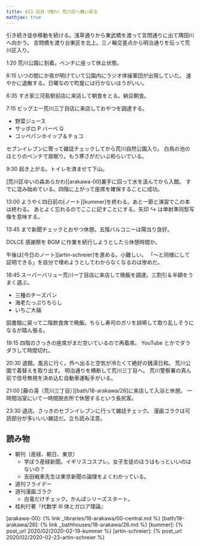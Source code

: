```yaml
---
title: 633 日目（晴れ）荒川区へ舞い戻る
mathjax: true
---
```


引き続き徒歩移動を続ける。浅草通りから東武橋を渡って言問通りに出て隅田川へ向かう。
言問橋を渡り台東区を北上。三ノ輪交差点から明治通りを伝って荒川区入り。

1:20 荒川公園に到着。ベンチに座って休止状態。

6:15 いつの間にか夜が明けていて公園内にラジオ体操軍団が出現していた。
速やかに退散する。日曜なので町屋には行かないほうがいい。

6:35 すき家三河島駅前店に来店して朝食をとる。納豆朝食。

7:15 ビッグエー荒川三丁目店に来店しておやつを調達する。

* 野菜ジュース
* サッポロ P バーベ Q
* コッペパンホイップ＆チョコ

セブンイレブンに寄って雑誌チェックしてから荒川自然公園入り。
白鳥の池のほとりのベンチで居眠り。もう寒さがだいぶ和らいでいる。

9:30 起き上がる。トイレを済ませて下山。

[荒川区ゆいの森あらかわ][arakawa-00]裏手に回って水を汲んでから入館。
すでに混み始めている。四階に上がって座席を確保することに成功。

13:00 ようやく四日前の[ノート][kummer]を終わる。あと一節と演習でこの本は終わる。
あとよく忘れるのでここに記すことにする。矢印 $\hookrightarrow$ は単射準同型写像を意味する。

13:45 まで新聞チェックとおやつ休憩。五階バルコニーは陽当り良好。

DOLCE 感謝祭を BGM に作業を続行しようとしたら休憩時間か。

午後は[今日のノート][artin-schreier]を進める。小難しい。
「～と同様にして証明できる」を自分で埋めようとしてわからなくなるのは惨めだ。

18:45 スーパーバリュー荒川一丁目店に来店して晩飯を調達。三割引＆半額をうまく選ぶ。

* 三種のチーズパン
* 海老たっぷりちらし
* いちご大福

図書館に戻って二階飲食席で晩飯。ちらし寿司のガリを誤嚥して取り乱しそうになるが踏ん張る。

19:15 四階のさっきの座席がまだ空いているので再着席。
YouTube とかでダラダラして時間切れ。

20:30 退館。風呂に行く。外へ出ると空気が冷たくて絶好の銭湯日和。
荒川公園で着替えを取り出す。
明治通りを横断して荒川三丁目へ。
荒川警察署の真ん前で信号無視を決め込む自動車運転手がいる。

21:00 [藤の湯（荒川三丁目）][bath/18-arakawa/26]に来店して入浴と休憩。
一時間浴室にいて一時間脱衣所で休憩するという長尻客。

23:30 退店。さっきのセブンイレブンに行って雑誌チェック。
漫画ゴラクは可読部分が多いいい雑誌だ。立ち読み注意。

## 読み物

* 朝刊（産経、朝日、東京）
  * 学ぼう産経新聞。イギリスコスプレ。女子生徒のほうはもっといいのはないの？
  * 吉田戦車先生は東京新聞の論理をよくわかっている。
* 週刊フライデー
* 週刊漫画ゴラク
  * 白竜だけチェック。かんぽシリーズスタート。
* 桂利行著『代数学 III 体とガロア理論』

[arakawa-00]: {% link _libraries/18-arakawa/00-central.md %}
[bath/18-arakawa/26]: {% link _bathhouses/18-arakawa/26.md %}
[kummer]: {% post_url 2020/02/2020-02-19-kummer %}
[artin-schreier]: {% post_url 2020/02/2020-02-23-artin-schreier %}
